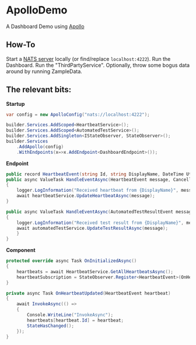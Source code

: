 # ApolloDemo
A Dashboard Demo using [Apollo](https://github.com/rickdotnet/Apollo)

## How-To
Start a [NATS server](https://github.com/nats-io/nats-server) locally (or find/replace `localhost:4222`). Run the Dashboard. Run the "ThirdPartyService". Optionally, throw some bogus data around by running ZampleData.

## The relevant bits:

**Startup**
```cs
var config = new ApolloConfig("nats://localhost:4222");

builder.Services.AddScoped<HeartbeatService>();
builder.Services.AddScoped<AutomatedTestService>();
builder.Services.AddSingleton<IStateObserver, StateObserver>();
builder.Services
    .AddApollo(config)
    .WithEndpoints(x=>x.AddEndpoint<DashboardEndpoint>());
```

**Endpoint**
```cs
public record HeartbeatEvent(string Id, string DisplayName, DateTime UtcTimestamp) : IEvent;
public async ValueTask HandleEventAsync(HeartbeatEvent message, CancellationToken cancellationToken = default)
{
    logger.LogInformation("Received heartbeat from {DisplayName}", message.DisplayName);
    await heartbeatService.UpdateHeartbeatAsync(message);
}

public async ValueTask HandleEventAsync(AutomatedTestResultEvent message, CancellationToken cancellationToken = default)
{
    logger.LogInformation("Received test result from {DisplayName}", message.DisplayName);
    await automatedTestService.UpdateTestResultAsync(message);
    }
}
```

**Component**
```cs
protected override async Task OnInitializedAsync()
{
    heartbeats = await HeartbeatService.GetAllHeartbeatsAsync();
    heartbeatSubscription = StateObserver.Register<HeartbeatEvent>(OnHeartbeatUpdated);
}

private async Task OnHeartbeatUpdated(HeartbeatEvent heartbeat)
{
    await InvokeAsync(() =>
    {
        Console.WriteLine("InvokeAsync");
        heartbeats[heartbeat.Id] = heartbeat;
        StateHasChanged();
    });
}
```
